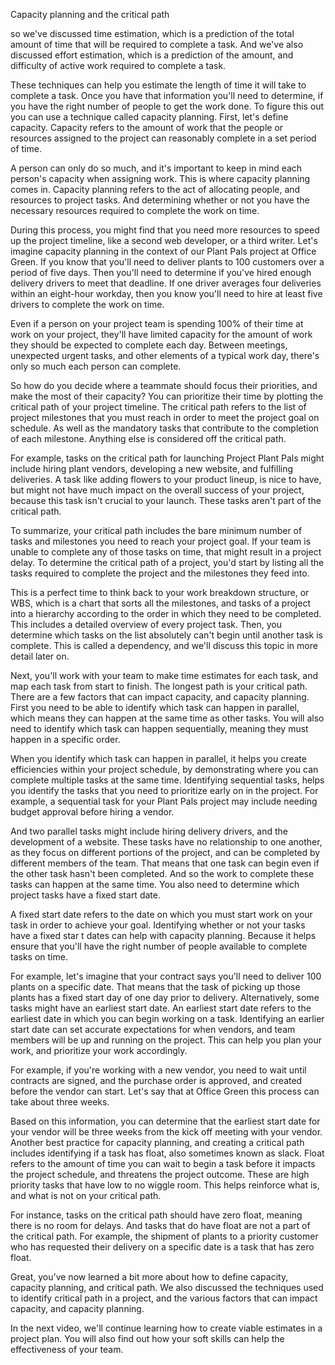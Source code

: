 Capacity planning and the critical path


so we've discussed time estimation, which is a prediction of the total amount of time that will be required to complete a task. And we've also discussed effort estimation,
which is a prediction of the amount, and difficulty of active work required to complete a task.

These techniques can help you estimate the length of time it will take to complete a task. Once you have that information you'll need to determine, if you have the right
number of people to get the work done. To figure this out you can use a technique called capacity planning. First, let's define capacity. Capacity refers to the amount of
work that the people or resources assigned to the project can reasonably complete in a set period of time.

A person can only do so much, and it's important to keep in mind each person's capacity when assigning work. This is where capacity planning comes in. Capacity planning
refers to the act of allocating people, and resources to project tasks. And determining whether or not you have the necessary resources required to complete the work 
on time.

During this process, you might find that you need more resources to speed up the project timeline, like a second web developer, or a third writer. Let's imagine capacity
planning in the context of our Plant Pals project at Office Green. If you know that you'll need to deliver plants to 100 customers over a period of five days. Then you'll
need to determine if you've hired enough delivery drivers to meet that deadline. If one driver averages four deliveries within an eight-hour workday, then you know you'll 
need to hire at least five drivers to complete the work on time.

Even if a person on your project team is spending 100% of their time at work on your project, they'll have limited capacity for the amount of work they should be expected
to complete each day. Between meetings, unexpected urgent tasks, and other elements of a typical work day, there's only so much each person can complete.

So how do you decide where a teammate should focus their priorities, and make the most of their capacity? You can prioritize their time by plotting the critical path of
your project timeline. The critical path refers to the list of project milestones that you must reach in order to meet the project goal on schedule. As well as the 
mandatory tasks that contribute to the completion of each milestone. Anything else is considered off the critical path.

For example, tasks on the critical path for launching Project Plant Pals might include hiring plant vendors, developing a new website, and fulfilling deliveries. A task 
like adding flowers to your product lineup, is nice to have, but might not have much impact on the overall success of your project, because this task isn't crucial to
your launch. These tasks aren't part of the critical path. 

To summarize, your critical path includes the bare minimum number of tasks and milestones you need to reach your project goal. If your team is unable to complete any of
those tasks on time, that might result in a project delay. To determine the critical path of a project, you'd start by listing all the tasks required to complete the 
project and the milestones they feed into. 

This is a perfect time to think back to your work breakdown structure, or WBS, which is a chart that sorts all the milestones, and tasks of a project into a hierarchy
according to the order in which they need to be completed. This includes a detailed overview of every project task. Then, you determine which tasks on the list
absolutely can't begin until another task is complete. This is called a dependency, and we'll discuss this topic in more detail later on. 

Next, you'll work with your team to make time estimates for each task, and map each task from start to finish. The longest path is your critical path. There are a few
factors that can impact capacity, and capacity planning. First you need to be able to identify which task can happen in parallel, which means they can happen at the 
same time as other tasks. You will also need to identify which task can happen sequentially, meaning they must happen in a specific order. 

When you identify which task can happen in parallel, it helps you create efficiencies within your project schedule, by demonstrating where you can complete multiple tasks
at the same time. Identifying sequential tasks, helps you identify the tasks that you need to prioritize early on in the project. For example, a sequential task for 
your Plant Pals project may include needing budget approval before hiring a vendor. 

And two parallel tasks might include hiring delivery drivers, and the development of a website. These tasks have no relationship to one another, as they focus on
different portions of the project, and can be completed by different members of the team. That means that one task can begin even if the other task hasn't been 
completed. And so the work to complete these tasks can happen at the same time. You also need to determine which project tasks have a fixed start date.

A fixed start date refers to the date on which you must start work on your task in order to achieve your goal. Identifying whether or not your tasks have a fixed star
t dates can help with capacity planning. Because it helps ensure that you'll have the right number of people available to complete tasks on time.

For example, let's imagine that your contract says you'll need to deliver 100 plants on a specific date. That means that the task of picking up those plants has 
a fixed start day of one day prior to delivery. Alternatively, some tasks might have an earliest start date. An earliest start date refers to the earliest date in
which you can begin working on a task. Identifying an earlier start date can set accurate expectations for when vendors, and team members will be up and running on 
the project. This can help you plan your work, and prioritize your work accordingly.

For example, if you're working with a new vendor, you need to wait until contracts are signed, and the purchase order is approved, and created before the vendor can 
start. Let's say that at Office Green this process can take about three weeks.

Based on this information, you can determine that the earliest start date for your vendor will be three weeks from the kick off meeting with your vendor. Another best
practice for capacity planning, and creating a critical path includes identifying if a task has float, also sometimes known as slack. Float refers to the amount of
time you can wait to begin a task before it impacts the project schedule, and threatens the project outcome. These are high priority tasks that have low to no wiggle
room. This helps reinforce what is, and what is not on your critical path.

For instance, tasks on the critical path should have zero float, meaning there is no room for delays. And tasks that do have float are not a part of the critical path.
For example, the shipment of plants to a priority customer who has requested their delivery on a specific date is a task that has zero float. 

Great, you've now learned a bit more about how to define capacity, capacity planning, and critical path. We also discussed the techniques used to identify critical path
in a project, and the various factors that can impact capacity, and capacity planning.

In the next video, we'll continue learning how to create viable estimates in a project plan. You will also find out how your soft skills can help the effectiveness
of your team.
